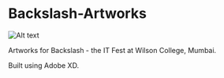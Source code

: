 # Backslash-Artworks

![Alt text](/https://github.com/Denzil31/Backslash-Artworks/blob/master/Icon.png)


Artworks for Backslash - the IT Fest at Wilson College, Mumbai.

Built using Adobe XD.
